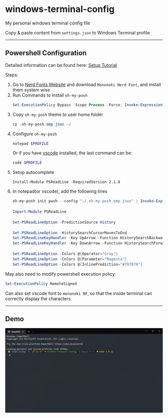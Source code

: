 # windows-terminal-config

My personal windows terminal config file

Copy & paste content from `settings.json` to Windows Terminal profile

------

## Powershell Configuration

Detailed information can be found here: [Setup Tutorial](https://ohmyposh.dev/docs/installation/windows)

Steps:
1. Go to [Nerd Fonts Website](https://www.nerdfonts.com/font-downloads) and download `Mononoki Nerd Font`, and install them system wise
2. Run Commands to install `oh-my-posh`
   ```powershell
   Set-ExecutionPolicy Bypass -Scope Process -Force; Invoke-Expression ((New-Object System.Net.WebClient).DownloadString('https://ohmyposh.dev/install.ps1'))
   ```
3. Copy `oh-my-posh` theme to user home folder
   ```powershell
   cp .oh-my-posh.omp.json ~/
   ```
4. Configure `oh-my-posh`
   ```powershell
   notepad $PROFILE
   ```  
   Or if you have [vscode](https://code.visualstudio.com/) installed, the last command can be:
   ```powershell
   code $PROFILE
   ```
5. Setup autocomplete
   ```
   Install-Module PSReadLine -RequiredVersion 2.1.0
   ```
5. In notepad(or vscode), add the following lines  
   ```powershell
   oh-my-posh init pwsh --config "~/.oh-my-posh.omp.json" | Invoke-Expression

   Import-Module PSReadLine

   Set-PSReadLineOption -PredictionSource History

   Set-PSReadLineOption -HistorySearchCursorMovesToEnd
   Set-PSReadLineKeyHandler -Key UpArrow -Function HistorySearchBackward
   Set-PSReadLineKeyHandler -Key DownArrow -Function HistorySearchForward

   Set-PSReadLineOption -Colors @{Operator="Gray"}
   Set-PSReadLineOption -Colors @{Parameter="Magenta"}
   Set-PSReadLineOption -Colors @{InlinePrediction="#707070"}
   ```

May also need to modify powershell execution policy:  
```powershell
Set-ExecutionPolicy RemoteSigned
```

Can also set vscode font to `mononoki NF`, so that the inside terminal can correctly display the characters  

------

## Demo  

![img](demo.png)
